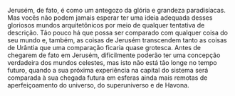 ﻿Jerusém, de fato, é como um antegozo da glória e grandeza paradisíacas. Mas vocês não podem jamais esperar ter uma ideia adequada desses gloriosos mundos arquitetônicos por meio de qualquer tentativa de descrição. Tão pouco há que possa ser comparado com qualquer coisa do seu mundo e, também, as coisas de Jerusém transcendem tanto as coisas de Urântia que uma comparação ficaria quase grotesca. Antes de chegarem de fato em Jerusém, dificilmente poderão ter uma concepção verdadeira dos mundos celestes, mas isto não está tão longe no tempo futuro, quando a sua próxima experiência na capital do sistema será comparada à sua chegada futura em esferas ainda mais remotas de aperfeiçoamento do universo, do superuniverso e de Havona.